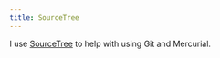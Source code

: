 ```yaml
---
title: SourceTree
---
```

I use [SourceTree](https://www.sourcetreeapp.com/) to help with using Git and
Mercurial.
